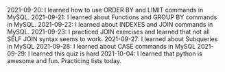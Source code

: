 2021-09-20: I learned how to use ORDER BY and LIMIT commands in MySQL.
2021-09-21: I learned about Functions and GROUP BY commands in MySQL. 
2021-09-22: I learned about INDEXES and JOIN commands in MySQL.
2021-09-23: I practiced JOIN exercises and learned that not all SELF JOIN syntax seems to work.
2021-09-27: I learned about Subqueries in MySQL
2021-09-28: I learned about CASE commands in MySQL
2021-09-29: I learned this quiz is hard
2021-10-04: I learned that python is awesome and fun. Practicing lists today.